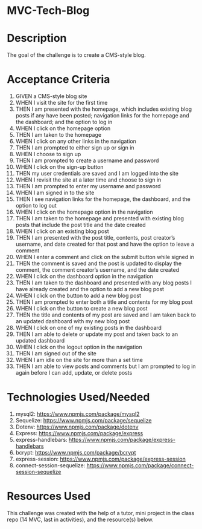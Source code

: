 # MVC-Tech-Blog

# Description 
The goal of the challenge is to create a CMS-style blog.

# Acceptance Criteria 
 1. GIVEN a CMS-style blog site
 2. WHEN I visit the site for the first time
 3. THEN I am presented with the homepage, which includes existing blog posts if any have been posted; navigation links for the homepage and the dashboard; and the option to log in
 4. WHEN I click on the homepage option
 5. THEN I am taken to the homepage
 6. WHEN I click on any other links in the navigation
 7. THEN I am prompted to either sign up or sign in
 8. WHEN I choose to sign up
 9. THEN I am prompted to create a username and password
 10. WHEN I click on the sign-up button
 11. THEN my user credentials are saved and I am logged into the site
 12. WHEN I revisit the site at a later time and choose to sign in
 13. THEN I am prompted to enter my username and password
 14. WHEN I am signed in to the site
 15. THEN I see navigation links for the homepage, the dashboard, and the option to log out
 16. WHEN I click on the homepage option in the navigation
 17. THEN I am taken to the homepage and presented with existing blog posts that include the post title and the date created
 18. WHEN I click on an existing blog post
 19. THEN I am presented with the post title, contents, post creator’s username, and date created for that post and have the option to leave a comment
 20. WHEN I enter a comment and click on the submit button while signed in
 21. THEN the comment is saved and the post is updated to display the comment, the comment creator’s username, and the date created
 22. WHEN I click on the dashboard option in the navigation
 23. THEN I am taken to the dashboard and presented with any blog posts I have already created and the option to add a new blog post
 24. WHEN I click on the button to add a new blog post
 25. THEN I am prompted to enter both a title and contents for my blog post
 26. WHEN I click on the button to create a new blog post
 27. THEN the title and contents of my post are saved and I am taken back to an updated dashboard with my new blog post
 28. WHEN I click on one of my existing posts in the dashboard
 29. THEN I am able to delete or update my post and taken back to an updated dashboard
 30. WHEN I click on the logout option in the navigation
 31. THEN I am signed out of the site
 32. WHEN I am idle on the site for more than a set time
 33. THEN I am able to view posts and comments but I am prompted to log in again before I can add, update, or delete posts

# Technologies Used/Needed 
 1. mysql2: https://www.npmjs.com/package/mysql2
 2. Sequelize: https://www.npmjs.com/package/sequelize
 3. Dotenv: https://www.npmjs.com/package/dotenv 
 4. Express: https://www.npmjs.com/package/express 
 5. express-handlebars: https://www.npmjs.com/package/express-handlebars 
 6. bcrypt: https://www.npmjs.com/package/bcrypt
 7. express-session: https://www.npmjs.com/package/express-session 
 8. connect-session-sequelize: https://www.npmjs.com/package/connect-session-sequelize

 # Resources Used
This challenge was created with the help of a tutor, mini project in the class repo (14 MVC, last in activities), and the resource(s) below.  







